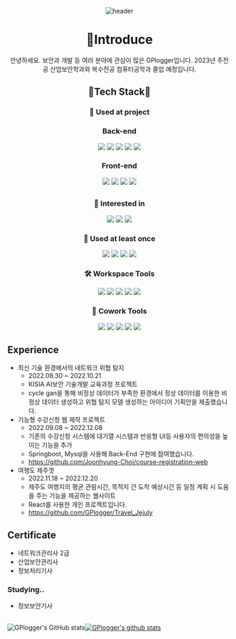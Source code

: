  <div align="center">

![header](https://capsule-render.vercel.app/api?type=waving&color=auto&height=300&section=header&text=GPlogger&fontSize=90)

# 👋Introduce

안녕하세요. 보안과 개발 등 여러 분야에 관심이 많은 GPlogger입니다.
2023년 주전공 산업보안학과와 복수전공 컴퓨터공학과 졸업 예정입니다.
  
## 🌟Tech Stack🌟

### 🌿 Used at project
  ### Back-end
   <img src="https://img.shields.io/badge/Spring Boot-6DB33F?style=flat&logo=Spring Boot&logoColor=white"/> <img src="https://img.shields.io/badge/IntelliJ IDEA-000000?style=flat&logo=IntelliJ IDEA&logoColor=white"/> <img src="https://img.shields.io/badge/Amazon EC2-FF9900?style=flat&logo=Amazon EC2&logoColor=white"/> <img src="https://img.shields.io/badge/Amazon RDS-527FFF?style=flat&logo=Amazon RDS&logoColor=white"/> <img src="https://img.shields.io/badge/MySQL-4479A1?style=flat&logo=MySQL&logoColor=white"/>
  ### Front-end
  <img src="https://img.shields.io/badge/React-61DAFB?style=flat&logo=React&logoColor=white"/>
  <img src="https://img.shields.io/badge/HTML5-E34F26?style=flat&logo=HTML5&logoColor=white"/>
  <img src="https://img.shields.io/badge/CSS3-1572B6?style=flat&logo=CSS3&logoColor=white"/>
  <img src="https://img.shields.io/badge/JavaScript-F7DF1E?style=flat&logo=JavaScript&logoColor=white"/>

 <h2></h2>

### 📖 Interested in
  <img src="https://img.shields.io/badge/Linux-FCC624?style=flat&logo=Linux&logoColor=white"/>
  <img src="https://img.shields.io/badge/C-A8B9CC?style=flat&logo=C&logoColor=white"/>
  <img src="https://img.shields.io/badge/C++-00599C?style=flat&logo=C++&logoColor=white"/>

### 🌱 Used at least once
  <img src="https://img.shields.io/badge/Python-3776AB?style=flat&logo=Python&logoColor=white"/>
  <img src="https://img.shields.io/badge/PyTorch-EE4C2C?style=flat&logo=PyTorch&logoColor=white"/>
  <img src="https://img.shields.io/badge/TensorFlow-FF6F00?style=flat&logo=TensorFlow&logoColor=white"/>
  <img src="https://img.shields.io/badge/Linux-FCC624?style=flat&logo=Linux&logoColor=white"/>


### 🛠️ Workspace Tools
  <img src="https://img.shields.io/badge/IntelliJ IDEA-000000?style=flat&logo=IntelliJ IDEA&logoColor=white"/>
  <img src="https://img.shields.io/badge/Visual Studio-5C2D91?style=flat&logo=Visual Studio&logoColor=white"/>
  <img src="https://img.shields.io/badge/Visual Studio Code-007ACC?style=flat&logo=Visual Studio Code&logoColor=white"/>
  <img src="https://img.shields.io/badge/Jupyter-F37626?style=flat&logo=Jupyter&logoColor=white"/>
  <img src="https://img.shields.io/badge/PyCharm-000000?style=flat&logo=PyCharm&logoColor=white"/>
 
  
  
  ### 👥 Cowork Tools
  <img src="https://img.shields.io/badge/GitHub-181717?style=flat&logo=GitHub&logoColor=white"/> <img src="https://img.shields.io/badge/Sourcetree-0052CC?style=flat&logo=Sourcetree&logoColor=white"/>
  <img src="https://img.shields.io/badge/Postman-FF6C37?style=flat&logo=Postman&logoColor=white"/> <img src="https://img.shields.io/badge/Notion-000000?style=flat&logo=Notion&logoColor=white"/> <img src="https://img.shields.io/badge/Slack-4A154B?style=flat&logo=Slack&logoColor=white"/>
</div>

## Experience
- 최신 기술 환경에서의 네트워크 위협 탐지
    - 2022.08.30 ~ 2022.10.21
    - KISIA AI보안 기술개발 교육과정 프로젝트
    - cycle gan을 통해 비정상 데이터가 부족한 환경에서 정상 데이터를 이용한 비정상 데이터 생성하고 위협 탐지 모델 생성하는 아이디어 기획안을 제출했습니다.
- 기능형 수강신청 웹 제작 프로젝트
    - 2022.09.08 ~ 2022.12.08
    - 기존의 수강신청 시스템에 대기열 시스템과 반응형 UI등 사용자의 편의성을 높이는 기능을 추가
    - Springboot, Mysql을 사용해 Back-End 구현에 참여했습니다.
    - https://github.com/Joonhyung-Choi/course-registration-web
- 여행도 제주껏
    - 2022.11.18 ~ 2022.12.20
    - 제주도 여행지의 평균 관람시간, 목적지 간 도착 예상시간 등 일정 계획 시 도움을 주는 기능을 제공하는 웹사이트
    - React를 사용한 개인 프로젝트입니다.
    - https://github.com/GPlogger/Travel_Jejuly

## Certificate
- 네트워크관리사 2급
- 산업보안관리사
- 정보처리기사
### Studying..
- 정보보안기사
<br><br>

![GPlogger's GitHub stats](https://github-readme-stats.vercel.app/api?username=GPlogger&show_icons=true&)[![GPlogger's github stats](https://github-readme-stats.vercel.app/api/top-langs/?username=GPlogger&show_icons=true&hide_border=true&title_color=004386&icon_color=004386&layout=compact&)](https://github.com/GPlogger)

<!-- [![trophy](https://github-profile-trophy.vercel.app/?username=GPlogger)](https://github.com/ryo-ma/github-profile-trophy) -->





</div>
